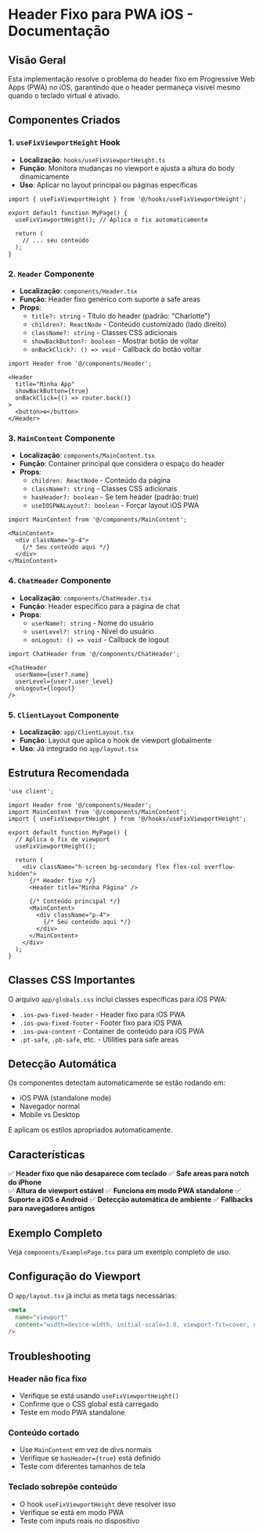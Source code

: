 # Header Fixo para PWA iOS - Documentação

## Visão Geral

Esta implementação resolve o problema do header fixo em Progressive Web Apps (PWA) no iOS, garantindo que o header permaneça visível mesmo quando o teclado virtual é ativado.

## Componentes Criados

### 1. `useFixViewportHeight` Hook
- **Localização**: `hooks/useFixViewportHeight.ts`
- **Função**: Monitora mudanças no viewport e ajusta a altura do body dinamicamente
- **Uso**: Aplicar no layout principal ou páginas específicas

```tsx
import { useFixViewportHeight } from '@/hooks/useFixViewportHeight';

export default function MyPage() {
  useFixViewportHeight(); // Aplica o fix automaticamente
  
  return (
    // ... seu conteúdo
  );
}
```

### 2. `Header` Componente
- **Localização**: `components/Header.tsx`
- **Função**: Header fixo genérico com suporte a safe areas
- **Props**:
  - `title?: string` - Título do header (padrão: "Charlotte")
  - `children?: ReactNode` - Conteúdo customizado (lado direito)
  - `className?: string` - Classes CSS adicionais
  - `showBackButton?: boolean` - Mostrar botão de voltar
  - `onBackClick?: () => void` - Callback do botão voltar

```tsx
import Header from '@/components/Header';

<Header 
  title="Minha App"
  showBackButton={true}
  onBackClick={() => router.back()}
>
  <button>⚙️</button>
</Header>
```

### 3. `MainContent` Componente
- **Localização**: `components/MainContent.tsx`
- **Função**: Container principal que considera o espaço do header
- **Props**:
  - `children: ReactNode` - Conteúdo da página
  - `className?: string` - Classes CSS adicionais
  - `hasHeader?: boolean` - Se tem header (padrão: true)
  - `useIOSPWALayout?: boolean` - Forçar layout iOS PWA

```tsx
import MainContent from '@/components/MainContent';

<MainContent>
  <div className="p-4">
    {/* Seu conteúdo aqui */}
  </div>
</MainContent>
```

### 4. `ChatHeader` Componente
- **Localização**: `components/ChatHeader.tsx`
- **Função**: Header específico para a página de chat
- **Props**:
  - `userName?: string` - Nome do usuário
  - `userLevel?: string` - Nível do usuário
  - `onLogout: () => void` - Callback de logout

```tsx
import ChatHeader from '@/components/ChatHeader';

<ChatHeader 
  userName={user?.name}
  userLevel={user?.user_level}
  onLogout={logout}
/>
```

### 5. `ClientLayout` Componente
- **Localização**: `app/ClientLayout.tsx`
- **Função**: Layout que aplica o hook de viewport globalmente
- **Uso**: Já integrado no `app/layout.tsx`

## Estrutura Recomendada

```tsx
'use client';

import Header from '@/components/Header';
import MainContent from '@/components/MainContent';
import { useFixViewportHeight } from '@/hooks/useFixViewportHeight';

export default function MyPage() {
  // Aplica o fix de viewport
  useFixViewportHeight();
  
  return (
    <div className="h-screen bg-secondary flex flex-col overflow-hidden">
      {/* Header fixo */}
      <Header title="Minha Página" />
      
      {/* Conteúdo principal */}
      <MainContent>
        <div className="p-4">
          {/* Seu conteúdo aqui */}
        </div>
      </MainContent>
    </div>
  );
}
```

## Classes CSS Importantes

O arquivo `app/globals.css` inclui classes específicas para iOS PWA:

- `.ios-pwa-fixed-header` - Header fixo para iOS PWA
- `.ios-pwa-fixed-footer` - Footer fixo para iOS PWA  
- `.ios-pwa-content` - Container de conteúdo para iOS PWA
- `.pt-safe`, `.pb-safe`, etc. - Utilities para safe areas

## Detecção Automática

Os componentes detectam automaticamente se estão rodando em:
- iOS PWA (standalone mode)
- Navegador normal
- Mobile vs Desktop

E aplicam os estilos apropriados automaticamente.

## Características

✅ **Header fixo que não desaparece com teclado**
✅ **Safe areas para notch do iPhone**  
✅ **Altura de viewport estável**
✅ **Funciona em modo PWA standalone**
✅ **Suporte a iOS e Android**
✅ **Detecção automática de ambiente**
✅ **Fallbacks para navegadores antigos**

## Exemplo Completo

Veja `components/ExamplePage.tsx` para um exemplo completo de uso.

## Configuração do Viewport

O `app/layout.tsx` já inclui as meta tags necessárias:

```html
<meta 
  name="viewport" 
  content="width=device-width, initial-scale=1.0, viewport-fit=cover, user-scalable=no, interactive-widget=resizes-content"
/>
```

## Troubleshooting

### Header não fica fixo
- Verifique se está usando `useFixViewportHeight()`
- Confirme que o CSS global está carregado
- Teste em modo PWA standalone

### Conteúdo cortado
- Use `MainContent` em vez de divs normais
- Verifique se `hasHeader={true}` está definido
- Teste com diferentes tamanhos de tela

### Teclado sobrepõe conteúdo
- O hook `useFixViewportHeight` deve resolver isso
- Verifique se está em modo PWA
- Teste com inputs reais no dispositivo 